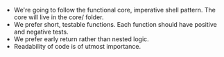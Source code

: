 - We're going to follow the functional core, imperative shell pattern. The core will live in the core/ folder.
- We prefer short, testable functions. Each function should have positive and negative tests.
- We prefer early return rather than nested logic.
- Readability of code is of utmost importance.